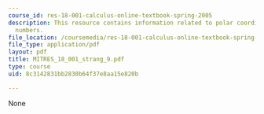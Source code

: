 ```yaml
---
course_id: res-18-001-calculus-online-textbook-spring-2005
description: This resource contains information related to polar coordinates and complex
  numbers.
file_location: /coursemedia/res-18-001-calculus-online-textbook-spring-2005/8c3142831bb2830b64f37e8aa15e820b_MITRES_18_001_strang_9.pdf
file_type: application/pdf
layout: pdf
title: MITRES_18_001_strang_9.pdf
type: course
uid: 8c3142831bb2830b64f37e8aa15e820b

---
```

None